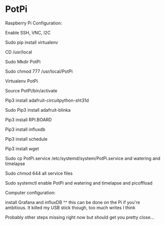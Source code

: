# PotPi

Raspberry Pi Configuration:

Enable SSH, VNC, I2C

Sudo pip install virtualenv

CD /usr/local

Sudo Mkdir PotPi

Sudo chmod 777 /usr/local/PotPi

Virtualenv PotPi

Source PotPi/bin/activate

Pip3 install adafruit-circuitpython-sht31d

Sudo Pip3 install adafruit-blinka

Pip3 install RPI.BOARD

Pip3 install influxdb

Pip3 install schedule

Pip3 install wget

Sudo cp PotPi.service /etc/systemd/system/PotPi.service and watering and timelapse

Sudo chmod 644 all service files

Sudo systemctl enable PotPi and watering and timelapse and picoffload


Computer configuration:

install Grafana and influxDB
^^ this can be done on the Pi if you're ambitious. It killed my USB stick though, too much writes I think

Probably other steps missing right now but should get you pretty close...
